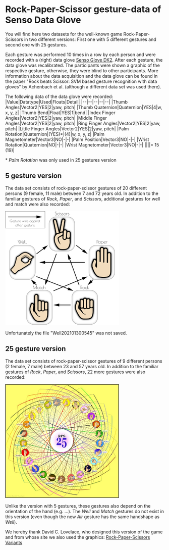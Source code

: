 # Rock-Paper-Scissor gesture-data of Senso Data Glove

You will find here two datasets for the well-known game Rock-Paper-Scissors in two different versions: First one with 5 different gestures and second one with 25 gestures.

Each gesture was performed 10 times in a row by each person and were recorded with a (right) data glove [Senso Glove DK2](https://senso.me). After each gesture, the data glove was recalibrated. The participants were shown a graphic of the respective gesture, otherwise, they were blind to other participants.
More information about the data acquisition and the data glove can be found in the paper "Rock beats Scissor: SVM based gesture recognition with data gloves" by Achenbach et al. (although a different data set was used there).

The following data of the data glove were recorded:
|Value|Datatype|Used|Floats|Detail|
|--|--|--|--|--|
|Thumb Angles|Vector2|YES|2|yaw, pitch|
|Thumb Quaternion|Quaternion|YES|4|w, x, y, z|
|Thumb Bend|Float|YES|1|bend|
|Index Finger Angles|Vector2|YES|2|yaw, pitch|
|Middle Finger Angles|Vector2|YES|2|yaw, pitch|
|Ring Finger Angles|Vector2|YES|2|yaw, pitch|
|Little Finger Angles|Vector2|YES|2|yaw, pitch|
|Palm Rotation|Quaternion|(YES)\*|(4)|w, x, y, z|
|Palm Magnetometer|Vector3|NO|-|-|
|Palm Position|Vector3|NO|-|-|
|Wrist Rotation|Quaternion|NO|-|-|
|Wrist Magnetometer|Vector3|NO|-|-|
||||= 15 (19)|

\* *Palm Rotation* was only used in 25 gestures version

## 5 gesture version

The data set consists of rock-paper-scissor gestures of 20 different persons (9 female, 11 male) between 7 and 72 years old. In addition to the familiar gestures of *Rock*, *Paper*, and *Scissors*, additional gestures for well and match were also recorded:

<img alt="5 gestures" src="rps5.png" width="360">

Unfortunately the file "Well202101300545" was not saved.

## 25 gesture version

The data set consists of rock-paper-scissor gestures of 9 different persons (2 female, 7 male) between 23 and 57 years old. In addition to the familiar gestures of *Rock*, *Paper*, and *Scissors*, 22 more gestures were also recorded:

<img alt="25 gestures" src="rps25.png" width="360">

Unlike the version with 5 gestures, these gestures also depend on the orientation of the hand (e.g. ...). The *Well* and *Match* gestures do not exist in this version (even though the new *Air* gesture has the same handshape as *Well*).

We hereby thank David C. Lovelace, who designed this version of the game and from whose site we also used the graphics: [Rock-Paper-Scissors Variants](https://www.umop.com/rps.htm)
